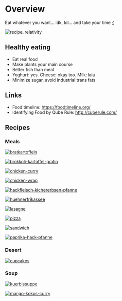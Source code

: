 # Overview

Eat whatever you want... idk, lol... and take your time ;)

![recipe_relativity](_recipe_relativity.png)

## Healthy eating

- Eat real food
- Make plants your main course
- Better fish than meat
- Yoghurt: yes. Cheese: okay too. Milk: lala
- Minimize sugar, avoid industrial trans fats

## Links

- Food timeline: <https://foodtimeline.org/>
- Identifying Food by Qube Rule: <http://cuberule.com/>

## Recipes

### Meals

[![bratkartoffeln](meal/_bratkartoffeln.jpg)](meal/bratkartoffeln.md)

[![brokkoli-kartoffel-gratin](meal/_brokkoli-kartoffel-gratin.jpg)](meal/brokkoli-kartoffel-gratin.md)

[![chicken-curry](meal/_chicken-curry.jpg)](meal/chicken-curry.md)

[![chicken-wrap](meal/_chicken-wrap.jpg)](meal/chicken-wrap.md)

[![hackfleisch-kichererbsen-pfanne](meal/_hackfleisch-kichererbsen-pfanne.jpg)](meal/hackfleisch-kichererbsen-pfanne.md)

[![huehnerfrikassee](meal/_huehnerfrikassee.jpg)](meal/huehnerfrikassee.md)

[![lasagne](meal/_lasagne.jpg)](meal/lasagne.md)

[![pizza](meal/_pizza.jpg)](meal/pizza.md)

[![sandwich](meal/_sandwich.jpg)](meal/sandwich.md)

[![paprika-hack-pfanne](meal/_paprika-hack-pfanne.jpg)](meal/paprika-hack-pfanne.md)

### Desert

[![cupcakes](desert/_cupcakes.jpg)](desert/cupcakes.md)

### Soup

[![kuerbissuppe](soup/_kuerbissuppe.jpg)](soup/kuerbissuppe.md)

[![mango-kokus-curry](soup/_mango-kokus-curry.jpg)](soup/mango-kokus-curry.md)
